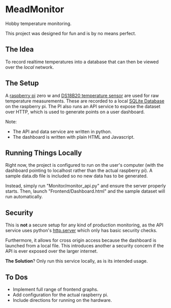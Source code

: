 # MeadMonitor
Hobby temperature monitoring.

This project was designed for fun and is by no means perfect.

## The Idea
To record realtime temperatures into a database that can then be viewed over the *local* network.

## The Setup
A [raspberry pi](https://www.raspberrypi.org/)  zero w and [DS18B20 temperature sensor](https://www.adafruit.com/product/381) are used for raw temperature measurements. These are recorded to a local [SQLite Database](https://www.sqlite.org/index.html) on the raspberry pi.
The PI also runs an API service to expose the dataset over HTTP, which is used to generate points on a user dashboard.

Note:
- The API and data service are written in python.
- The dashboard is written with plain HTML and Javascript.

## Running Things Locally
Right now, the project is configured to run on the user's computer (with the dashboard pointing to localhost rather than the actual raspberry pi). A sample data.db file is included so no new data has to be generated. 

Instead, simply run "Monitor/monitor_api.py" and ensure the server properly starts. Then, launch "Frontend/Dashboard.html" and the sample dataset will run automatically.
## Security
This is **not** a secure setup for any kind of production monitoring, as the API service uses python's [http.server](https://docs.python.org/3/library/http.server.html) which only has basic security checks.

Furthermore, it allows for cross origin access because the dashboard is launched from a local file. This introduces another a security concern if the API is ever exposed over the larger internet.

**The Solution**? Only run this service locally, as is its intended usage.
## To Dos
- Implement full range of frontend graphs.
- Add configuration for the actual raspberry pi.
- Include directions for running on the hardware.
